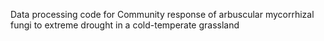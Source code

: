 Data processing code for Community response of arbuscular mycorrhizal fungi to extreme drought in a cold-temperate grassland

